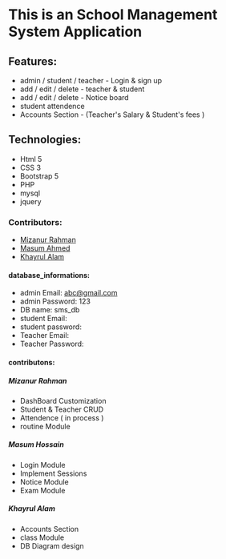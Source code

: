 # This is an School Management System Application

## Features:  
* admin / student / teacher - Login & sign up
* add / edit / delete - teacher & student
* add / edit / delete - Notice board
* student attendence
* Accounts Section - (Teacher's Salary & Student's fees )


## Technologies:  
* Html 5
* CSS 3
* Bootstrap 5
* PHP
* mysql
* jquery


### Contributors:  
* [Mizanur Rahman](https://github.com/mizanur1326)
* [Masum Ahmed](https://github.com/masum-yasin)
* [Khayrul Alam](https://github.com/Rockrayhan)

#### database_informations:
* admin Email: abc@gmail.com
* admin Password: 123
* DB name: sms_db
* student Email: 
* student password: 
* Teacher Email: 
* Teacher Password: 

#### contributons:
##### Mizanur Rahman
* DashBoard Customization
* Student & Teacher CRUD 
* Attendence ( in process )
* routine Module


##### Masum Hossain
* Login Module
* Implement Sessions
* Notice Module
* Exam Module

##### Khayrul Alam
* Accounts Section
* class Module
* DB Diagram design 